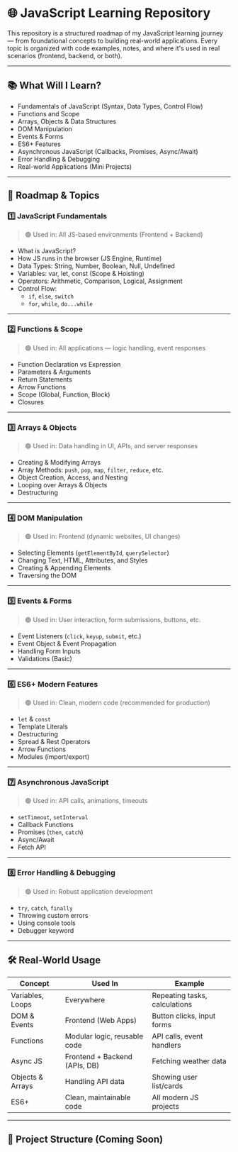 # 🌐 JavaScript Learning Repository

This repository is a structured roadmap of my JavaScript learning journey — from foundational concepts to building real-world applications. Every topic is organized with code examples, notes, and where it's used in real scenarios (frontend, backend, or both).

---

## 📚 What Will I Learn?

- Fundamentals of JavaScript (Syntax, Data Types, Control Flow)
- Functions and Scope
- Arrays, Objects & Data Structures
- DOM Manipulation
- Events & Forms
- ES6+ Features
- Asynchronous JavaScript (Callbacks, Promises, Async/Await)
- Error Handling & Debugging
- Real-world Applications (Mini Projects)

---

## 🧭 Roadmap & Topics

### 1️⃣ JavaScript Fundamentals  
> 🟢 Used in: All JS-based environments (Frontend + Backend)

- What is JavaScript?
- How JS runs in the browser (JS Engine, Runtime)
- Data Types: String, Number, Boolean, Null, Undefined
- Variables: var, let, const (Scope & Hoisting)
- Operators: Arithmetic, Comparison, Logical, Assignment
- Control Flow:
  - `if`, `else`, `switch`
  - `for`, `while`, `do...while`

---

### 2️⃣ Functions & Scope  
> 🟢 Used in: All applications — logic handling, event responses

- Function Declaration vs Expression
- Parameters & Arguments
- Return Statements
- Arrow Functions
- Scope (Global, Function, Block)
- Closures


---

### 3️⃣ Arrays & Objects  
> 🟢 Used in: Data handling in UI, APIs, and server responses

- Creating & Modifying Arrays
- Array Methods: `push`, `pop`, `map`, `filter`, `reduce`, etc.
- Object Creation, Access, and Nesting
- Looping over Arrays & Objects
- Destructuring


---

### 4️⃣ DOM Manipulation  
> 🟢 Used in: Frontend (dynamic websites, UI changes)

- Selecting Elements (`getElementById`, `querySelector`)
- Changing Text, HTML, Attributes, and Styles
- Creating & Appending Elements
- Traversing the DOM

---

### 5️⃣ Events & Forms  
> 🟢 Used in: User interaction, form submissions, buttons, etc.

- Event Listeners (`click`, `keyup`, `submit`, etc.)
- Event Object & Event Propagation
- Handling Form Inputs
- Validations (Basic)


---

### 6️⃣ ES6+ Modern Features  
> 🟢 Used in: Clean, modern code (recommended for production)

- `let` & `const`
- Template Literals
- Destructuring
- Spread & Rest Operators
- Arrow Functions
- Modules (import/export)

---

### 7️⃣ Asynchronous JavaScript  
> 🟢 Used in: API calls, animations, timeouts

- `setTimeout`, `setInterval`
- Callback Functions
- Promises (`then`, `catch`)
- Async/Await
- Fetch API

---

### 8️⃣ Error Handling & Debugging  
> 🟢 Used in: Robust application development

- `try`, `catch`, `finally`
- Throwing custom errors
- Using console tools
- Debugger keyword


---

## 🛠️ Real-World Usage

| Concept               | Used In                           | Example                          |
|----------------------|------------------------------------|----------------------------------|
| Variables, Loops     | Everywhere                         | Repeating tasks, calculations    |
| DOM & Events         | Frontend (Web Apps)                | Button clicks, input forms       |
| Functions            | Modular logic, reusable code       | API calls, event handlers        |
| Async JS             | Frontend + Backend (APIs, DB)      | Fetching weather data            |
| Objects & Arrays     | Handling API data                  | Showing user list/cards          |
| ES6+                 | Clean, maintainable code           | All modern JS projects           |

---

## 📁 Project Structure (Coming Soon)

